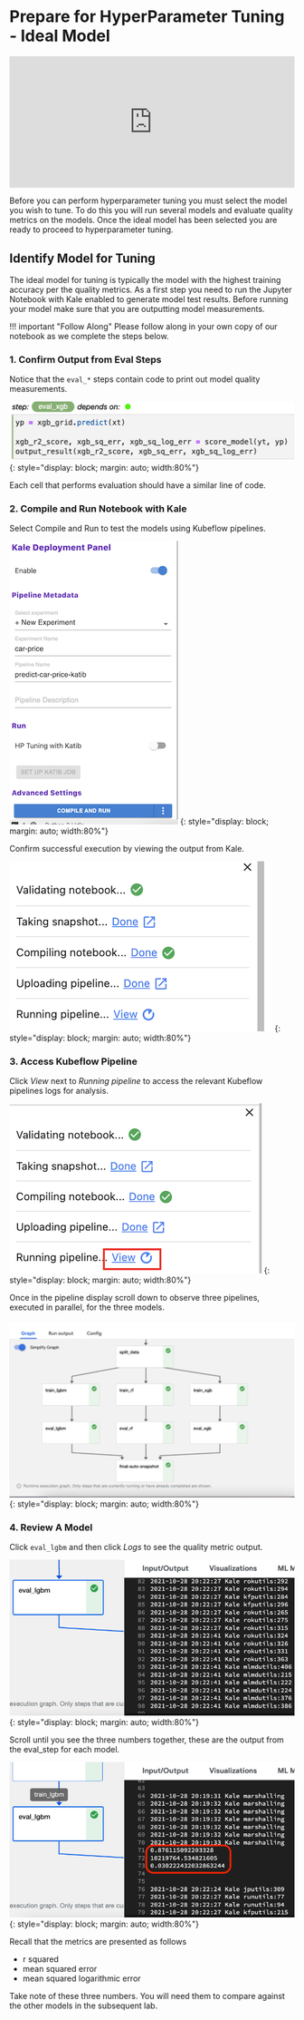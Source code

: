 # Prepare for HyperParameter Tuning - Ideal Model

<div style="padding:46.12% 0 0 0;position:relative;"><iframe src="https://player.vimeo.com/video/624531626?h=a70000a8c5&amp;badge=0&amp;autopause=0&amp;player_id=0&amp;app_id=58479" frameborder="0" allow="autoplay; fullscreen; picture-in-picture" allowfullscreen style="position:absolute;top:0;left:0;width:100%;height:100%;" title="katib101prepare.mov"></iframe></div><script src="https://player.vimeo.com/api/player.js"></script>

Before you can perform hyperparameter tuning you must select the model you wish to tune. 
To do this you will run several models and evaluate quality metrics on the models.
Once the ideal model has been selected you are ready to proceed to hyperparameter tuning. 

## Identify Model for Tuning
The ideal model for tuning is typically the model with the highest training accuracy per the quality metrics. 
As a first step you need to run the Jupyter Notebook with Kale enabled to generate model test results.
Before running your model make sure that you are outputting model measurements.

!!! important "Follow Along"
    Please follow along in your own copy of our notebook as we complete the steps below.

### 1. Confirm Output from Eval Steps
Notice that the `eval_*` steps contain code to print out model quality measurements. 

![output code](images/output-code.png)
{: style="display: block; margin: auto; width:80%"}

Each cell that performs evaluation should have a similar line of code. 

### 2. Compile and Run Notebook with Kale
Select Compile and Run to test the models using Kubeflow pipelines.

![compile and run](images/compile-and-run-car-price-katib.png)
{: style="display: block; margin: auto; width:80%"}

Confirm successful execution by viewing the output from Kale.

![compile and run success](images/compile-and-run-success.png)
{: style="display: block; margin: auto; width:80%"}

### 3. Access Kubeflow Pipeline
Click _View_ next to _Running pipeline_ to access the relevant Kubeflow pipelines logs for analysis.

![view pipeline](images/view-pipeline.png)
{: style="display: block; margin: auto; width:80%"}

Once in the pipeline display scroll down to observe three pipelines, executed in parallel, for the three models. 

![view car price pipelines](images/car-price-katib-pipeline.png)
{: style="display: block; margin: auto; width:80%"}

### 4. Review A Model
Click `eval_lgbm` and then click _Logs_ to see the quality metric output. 

![eval model logs](images/eval-model-logs.png)
{: style="display: block; margin: auto; width:80%"}

Scroll until you see the three numbers together, these are the output from the eval_step for each model. 

![eval-model-logs-metric](images/eval-model-logs-metric.png)
{: style="display: block; margin: auto; width:80%"}

Recall that the metrics are presented as follows

- r squared
- mean squared error
- mean squared logarithmic error

Take note of these three numbers. 
You will need them to compare against the other models in the subsequent lab. 
